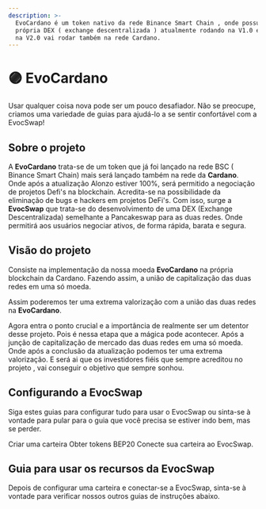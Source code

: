 ```yaml
---
description: >-
  EvoCardano é um token nativo da rede Binance Smart Chain , onde possui sua
  própria DEX ( exchange descentralizada ) atualmente rodando na V1.0 em breve 
  na V2.0 vai rodar também na rede Cardano.
---
```


# 🟣 EvoCardano

Usar qualquer coisa nova pode ser um pouco desafiador. Não se preocupe, criamos uma variedade de guias para ajudá-lo a se sentir confortável com a EvocSwap!

## Sobre o projeto

A **EvoCardano**  trata-se de um token que já foi lançado na rede BSC ( Binance Smart Chain) mais será lançado também na rede da **Cardano**. Onde após a atualização Alonzo estiver 100%, será permitido a negociação de projetos Defi's na blockchain. Acredita-se na possibilidade da eliminação de bugs e hackers em projetos DeFi's. Com isso, surge a **EvocSwap** que trata-se do desenvolvimento de uma DEX (Exchange Descentralizada) semelhante a Pancakeswap para as duas redes. Onde permitirá aos usuários negociar ativos,  de forma rápida, barata e segura.

## Visão do projeto

Consiste na implementação da nossa moeda **EvoCardano** na própria blockchain da Cardano. Fazendo assim,  a união de capitalização das duas redes em uma só moeda.&#x20;

Assim poderemos ter uma extrema valorização com a união das duas redes na **EvoCardano**.&#x20;

Agora entra o ponto crucial e a importância de realmente ser um detentor desse projeto. Pois é nessa etapa que a mágica pode acontecer. Após a junção de capitalização de mercado das duas redes em uma só moeda. Onde após a conclusão da atualização podemos ter uma extrema valorização. E será ai que os investidores fiéis que sempre acreditou no projeto , vai conseguir o objetivo que sempre sonhou.

## Configurando a EvocSwap&#x20;

Siga estes guias para configurar tudo para usar o EvocSwap ou sinta-se à vontade para pular para o guia que você precisa se estiver indo bem, mas se perder.

Criar uma carteira Obter tokens BEP20 Conecte sua carteira ao EvocSwap.



## Guia para usar os recursos da EvocSwap

Depois de configurar uma carteira e conectar-se a EvocSwap, sinta-se à vontade para verificar nossos outros guias de instruções abaixo.


